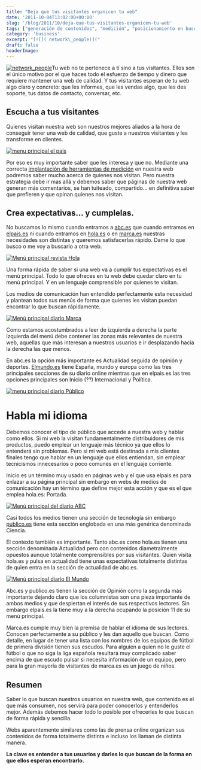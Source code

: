 ```yaml
---
title: "Deja que tus visitantes organicen tu web"
date: '2011-10-04T13:02:00+00:00'
slug: '/blog/2011/10/deja-que-tus-visitantes-organicen-tu-web'
tags: ["generación de contenidos", "medición", "posicionamiento en buscadores"]
category: 'business'
excerpt: "[![]( network\_people)]("
draft: false
headerImage:
---
```

[![](http://static.squarespace.com/static/5303797ae4b0c6ad9e43f072/5303ce80e4b0400995a883d6/5303cf48e4b0400995a88be0/1392758600200/network_people-300x225.jpg?format=original "network\_people")](http://static.squarespace.com/static/5303797ae4b0c6ad9e43f072/5303ce80e4b0400995a883d6/5303cf35e4b0400995a88b0c/1392758581676/?format=original)Tu web no te pertenece a tí sino a tus visitantes. Ellos son el único motivo por el que haces todo el esfuerzo de tiempo y dinero que requiere mantener una web de calidad. Y tus visitantes esperan de tu web algo claro y concreto: que les informes, que les vendas algo, que les des soporte, tus datos de contacto, conversar, etc.<!--more-->

## Escucha a tus visitantes

Quienes visitan nuestra web son nuestros mejores aliados a la hora de conseguir tener una web de calidad, que guste a nuestros visitantes y les transforme en clientes.

[![menu principal el pais](http://static.squarespace.com/static/5303797ae4b0c6ad9e43f072/5303ce80e4b0400995a883d6/5303cf48e4b0400995a88be6/1392758600591/menu_el_pais-650x37.jpg?format=original "menu\_el\_pais")](http://static.squarespace.com/static/5303797ae4b0c6ad9e43f072/5303ce80e4b0400995a883d6/5303cf48e4b0400995a88be3/1392758600388/?format=original)

Por eso es muy importante saber que les interesa y que no. Mediante una correcta [implantación de herramientas de medición](http://static.squarespace.com/static/5303797ae4b0c6ad9e43f072/5303ce80e4b0400995a883d6/5303cf3de4b0400995a88b56/1392758589187/?format=original "Implantación de herramientas de analítica web") en nuestra web podremos saber mucho acerca de quienes nos visitan. Pero nuestra estrategia debe ir mas allá y debemos saber que páginas de nuestra web generan más comentarios, se han tuiteado, compartido... en definitiva saber que prefieren y que opinan quienes nos visitan.

## Crea expectativas... y cumplelas.

No buscamos lo mismo cuando entramos a [abc.es](http://static.squarespace.com/static/5303797ae4b0c6ad9e43f072/5303ce80e4b0400995a883d6/5303cf35e4b0400995a88b0c/1392758581676/?format=original "diario abc") que cuando entramos en [elpais.es](http://static.squarespace.com/static/5303797ae4b0c6ad9e43f072/5303ce80e4b0400995a883d6/5303cf35e4b0400995a88b0c/1392758581676/?format=original "diario el país") ni cuando entramos en [hola.es](http://static.squarespace.com/static/5303797ae4b0c6ad9e43f072/5303ce80e4b0400995a883d6/5303cf35e4b0400995a88b0c/1392758581676/?format=original "revista hola") o en [marca.es](http://static.squarespace.com/static/5303797ae4b0c6ad9e43f072/5303ce80e4b0400995a883d6/5303cf35e4b0400995a88b0c/1392758581676/?format=original "diario marca") nuestras necesidades son distintas y queremos satisfacerlas rápido. Dame lo que busco o me voy a buscarlo a otra web.

[![Menú principal revista Hola](http://static.squarespace.com/static/5303797ae4b0c6ad9e43f072/5303ce80e4b0400995a883d6/5303cf48e4b0400995a88bec/1392758600992/menu_hola-650x40.jpg?format=original "menu\_hola")](http://static.squarespace.com/static/5303797ae4b0c6ad9e43f072/5303ce80e4b0400995a883d6/5303cf48e4b0400995a88be9/1392758600813/?format=original)

Una forma rápida de saber si una web va a cumplir tus expectativas es el menú principal. Todo lo que ofreces en tu web debe quedar claro en tu menú principal. Y en un lenguaje comprensible por quienes te visitan.

Los medios de comunicación han entendido perfectamente esta necesidad y plantean todos sus menús de forma que quienes les visitan puedan encontrar lo que buscan rápidamente.

[![Menú principal diario Marca](http://static.squarespace.com/static/5303797ae4b0c6ad9e43f072/5303ce80e4b0400995a883d6/5303cf49e4b0400995a88bf2/1392758601392/menu_marca-650x40.jpg?format=original "menu\_marca")](http://static.squarespace.com/static/5303797ae4b0c6ad9e43f072/5303ce80e4b0400995a883d6/5303cf49e4b0400995a88bef/1392758601189/?format=original)

Como estamos acostumbrados a leer de izquierda a derecha la parte izquierda del menú debe contener las zonas más relevantes de nuestra web, aquellas que más interesan a nuestros usuarios e ir desplazando hacia la derecha las que menos.

En abc.es la opción más importante es Actualidad seguida de opinión y deportes. [Elmundo.es](http://static.squarespace.com/static/5303797ae4b0c6ad9e43f072/5303ce80e4b0400995a883d6/5303cf35e4b0400995a88b0c/1392758581676/?format=original "diario el mundo") tiene España, mundo y europa como las tres principales secciones de su diario online mientras que en elpais.es las tres opciones principales son Inicio (??) Internacional y Política.

[![menu principal diario Público](http://static.squarespace.com/static/5303797ae4b0c6ad9e43f072/5303ce80e4b0400995a883d6/5303cf49e4b0400995a88bf8/1392758601791/menu_publico-650x36.jpg?format=original "menu\_publico")](http://static.squarespace.com/static/5303797ae4b0c6ad9e43f072/5303ce80e4b0400995a883d6/5303cf49e4b0400995a88bf5/1392758601607/?format=original)

# Habla mi idioma

Debemos conocer el tipo de público que accede a nuestra web y hablar como ellos. Si mi web la visitan fundamentalmente distribuidores de mis productos, puedo emplear un lenguaje más técnico ya que ellos lo entenderá sin problemas. Pero si mi web está destinada a mis clientes finales tengo que hablar en un lenguaje que ellos entiendan, sin emplear tecnicismos innecesarios o poco comunes en el lenguaje corriente.

Inicio es un término muy usado en páginas web y el que usa elpais.es para enlazar a su página principal sin embargo en webs de medios de comunicación hay un término que define mejor esta acción y que es el que emplea hola.es: Portada.

[![Menú principal del diario ABC](http://static.squarespace.com/static/5303797ae4b0c6ad9e43f072/5303ce80e4b0400995a883d6/5303cf4ae4b0400995a88bfe/1392758602193/menu_abc-650x43.jpg?format=original "menu\_abc")](http://static.squarespace.com/static/5303797ae4b0c6ad9e43f072/5303ce80e4b0400995a883d6/5303cf49e4b0400995a88bfb/1392758601989/?format=original)

Casi todos los medios tienen una sección de tecnología sin embargo [publico.es](http://static.squarespace.com/static/5303797ae4b0c6ad9e43f072/5303ce80e4b0400995a883d6/5303cf35e4b0400995a88b0c/1392758581676/?format=original "diario publico") tiene esta sección englobada en una más genérica denominada Ciencia.

El contexto también es importante. Tanto abc.es como hola.es tienen una sección denominada Actualidad pero con contenidos diametralmente opuestos aunque totalmente comprensibles por sus visitantes. Quien visita hola.es y pulsa en actualidad tiene unas expectativas totalmente distintas de quien entra en la sección de actualidad de abc.es.

[![Menú principal diario El Mundo](http://static.squarespace.com/static/5303797ae4b0c6ad9e43f072/5303ce80e4b0400995a883d6/5303cf4ae4b0400995a88c04/1392758602591/menu_elmundo-650x42.jpg?format=original "menu\_elmundo")](http://static.squarespace.com/static/5303797ae4b0c6ad9e43f072/5303ce80e4b0400995a883d6/5303cf4ae4b0400995a88c01/1392758602393/?format=original)

Abc.es y publico.es tienen la sección de Opinión como la segunda más importante dejando claro que los columnistas son una pieza importante de ambos medios y que despiertan el interés de sus respectivos lectores. Sin embargo elpais.es la tiene muy a la derecha ocupando la posición 11 de su menú principal.

Marca.es cumple muy bien la premisa de hablar el idioma de sus lectores. Conocen perfectamente a su público y les dan aquello que buscan. Como detalle, en lugar de tener una lista con los nombres de los equipos de fútbol de primera división tienen sus escudos. Para alguien a quien no le guste el fútbol o que no siga la liga española resultará muy complicado saber encima de que escudo pulsar si necesita información de un equipo, pero para la gran mayoría de visitantes de marca.es es un juego de niños.

## Resumen

Saber lo que buscan nuestros usuarios en nuestra web, que contenido es el que más consumen, nos servirá para poder conocerlos y entenderlos mejor. Además debemos hacer todo lo posible por ofrecerles lo que buscan de forma rápida y sencilla.

Webs aparentemente similares como las de prensa online organizan sus contenidos de forma totalmente distinta e incluso los llaman de distinta manera.

**La clave es entender a tus usuarios y darles lo que buscan de la forma en que ellos esperan encontrarlo.**
